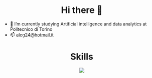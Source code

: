 
<div align="center">
  <h1>Hi there 👋</h1>
</div>

 - 🌱 I’m currently studying Artificial intelligence and data analytics at Politecnico di Torino
 - 📫 aleg24@hotmail.it

<div align="center">
  <h1>Skills</h1>
</div>

<p align="center">
  <a href="https://skillicons.dev">
    <img src="https://skillicons.dev/icons?i=git,java,rust,c,js,nodejs,react,bootstrap,mongodb,pytorch,py,sqlite,threejs,kotlin,postman,vscode,idea,eclipse,figma, latex " />
  </a>
</p>



<!--
<div align="center">
  <h1>Stats</h1>
</div>

<p>&nbsp;<img align="center" src="https://github-readme-stats.vercel.app/api?username=Alegelx24&show_icons=true&theme=dracula&locale=en" alt="Alegelx24" /></p>


[![Top Langs](https://github-readme-stats.vercel.app/api/top-langs/?username=alegelx24&layout=compact&theme=radical)](https://github.com/alegelx24/github-readme-stats)



 
<!--
**Alegelx24/alegelx24** is a ✨ _special_ ✨ repository because its `README.md` (this file) appears on your GitHub profile.

Here are some ideas to get you started:

- 🔭 I’m currently working on ...
- 🌱 I’m currently learning ...
- 👯 I’m looking to collaborate on ...
- 🤔 I’m looking for help with ...
- 💬 Ask me about ...
- 📫 How to reach me: aleg24@hotmail.it
- 😄 Pronouns: ...
- ⚡ Fun fact: ...
-->
